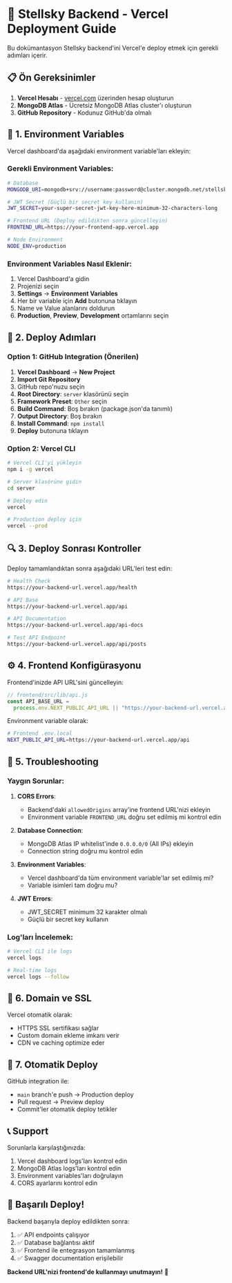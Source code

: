 # 🚀 Stellsky Backend - Vercel Deployment Guide

Bu dokümantasyon Stellsky backend'ini Vercel'e deploy etmek için gerekli adımları içerir.

## 📋 Ön Gereksinimler

1. **Vercel Hesabı** - [vercel.com](https://vercel.com) üzerinden hesap oluşturun
2. **MongoDB Atlas** - Ücretsiz MongoDB Atlas cluster'ı oluşturun
3. **GitHub Repository** - Kodunuz GitHub'da olmalı

## 🔧 1. Environment Variables

Vercel dashboard'da aşağıdaki environment variable'ları ekleyin:

### Gerekli Environment Variables:

```bash
# Database
MONGODB_URI=mongodb+srv://username:password@cluster.mongodb.net/stellsky?retryWrites=true&w=majority

# JWT Secret (Güçlü bir secret key kullanın)
JWT_SECRET=your-super-secret-jwt-key-here-minimum-32-characters-long

# Frontend URL (Deploy edildikten sonra güncelleyin)
FRONTEND_URL=https://your-frontend-app.vercel.app

# Node Environment
NODE_ENV=production
```

### Environment Variables Nasıl Eklenir:

1. Vercel Dashboard'a gidin
2. Projenizi seçin
3. **Settings** → **Environment Variables**
4. Her bir variable için **Add** butonuna tıklayın
5. Name ve Value alanlarını doldurun
6. **Production**, **Preview**, **Development** ortamlarını seçin

## 🚀 2. Deploy Adımları

### Option 1: GitHub Integration (Önerilen)

1. **Vercel Dashboard** → **New Project**
2. **Import Git Repository**
3. GitHub repo'nuzu seçin
4. **Root Directory**: `server` klasörünü seçin
5. **Framework Preset**: `Other` seçin
6. **Build Command**: Boş bırakın (package.json'da tanımlı)
7. **Output Directory**: Boş bırakın
8. **Install Command**: `npm install`
9. **Deploy** butonuna tıklayın

### Option 2: Vercel CLI

```bash
# Vercel CLI'yi yükleyin
npm i -g vercel

# Server klasörüne gidin
cd server

# Deploy edin
vercel

# Production deploy için
vercel --prod
```

## 🔍 3. Deploy Sonrası Kontroller

Deploy tamamlandıktan sonra aşağıdaki URL'leri test edin:

```bash
# Health Check
https://your-backend-url.vercel.app/health

# API Base
https://your-backend-url.vercel.app/api

# API Documentation
https://your-backend-url.vercel.app/api-docs

# Test API Endpoint
https://your-backend-url.vercel.app/api/posts
```

## ⚙️ 4. Frontend Konfigürasyonu

Frontend'inizde API URL'sini güncelleyin:

```javascript
// frontend/src/lib/api.js
const API_BASE_URL =
  process.env.NEXT_PUBLIC_API_URL || "https://your-backend-url.vercel.app/api";
```

Environment variable olarak:

```bash
# Frontend .env.local
NEXT_PUBLIC_API_URL=https://your-backend-url.vercel.app/api
```

## 🐛 5. Troubleshooting

### Yaygın Sorunlar:

1. **CORS Errors**:

   - Backend'daki `allowedOrigins` array'ine frontend URL'nizi ekleyin
   - Environment variable `FRONTEND_URL` doğru set edilmiş mi kontrol edin

2. **Database Connection**:

   - MongoDB Atlas IP whitelist'inde `0.0.0.0/0` (All IPs) ekleyin
   - Connection string doğru mu kontrol edin

3. **Environment Variables**:

   - Vercel dashboard'da tüm environment variable'lar set edilmiş mi?
   - Variable isimleri tam doğru mu?

4. **JWT Errors**:
   - JWT_SECRET minimum 32 karakter olmalı
   - Güçlü bir secret key kullanın

### Log'ları İncelemek:

```bash
# Vercel CLI ile logs
vercel logs

# Real-time logs
vercel logs --follow
```

## 🎯 6. Domain ve SSL

Vercel otomatik olarak:

- HTTPS SSL sertifikası sağlar
- Custom domain ekleme imkanı verir
- CDN ve caching optimize eder

## 🔄 7. Otomatik Deploy

GitHub integration ile:

- `main` branch'e push → Production deploy
- Pull request → Preview deploy
- Commit'ler otomatik deploy tetikler

## 📞 Support

Sorunlarla karşılaştığınızda:

1. Vercel dashboard logs'ları kontrol edin
2. MongoDB Atlas logs'ları kontrol edin
3. Environment variables'ları doğrulayın
4. CORS ayarlarını kontrol edin

## 🎉 Başarılı Deploy!

Backend başarıyla deploy edildikten sonra:

1. ✅ API endpoints çalışıyor
2. ✅ Database bağlantısı aktif
3. ✅ Frontend ile entegrasyon tamamlanmış
4. ✅ Swagger documentation erişilebilir

**Backend URL'nizi frontend'de kullanmayı unutmayın!** 🚀
